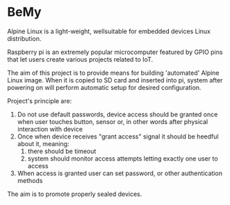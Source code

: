 
# BeMy

Alpine Linux is a light-weight, wellsuitable for embedded devices Linux distribution.

Raspberry pi is an extremely popular microcomputer featured by GPIO pins that let users create various projects related to IoT.

The aim of this project is to provide means for building 'automated' Alpine Linux image. When it is copied to SD card and inserted into pi, system after powering on will perform automatic setup for desired configuration.

Project's principle are: 
1. Do not use default passwords, device access should be granted once when user touches button, sensor or, in other words after physical interaction with device
2. Once when device receives "grant access" signal it should be heedful about it, meaning: 
   1. there should be timeout
   2. system should monitor access attempts letting exactly one user to access
3. When access is granted user can set password, or other authentication methods

The aim is to promote properly sealed devices.
